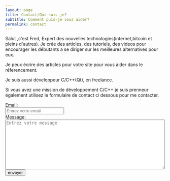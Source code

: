 ```yaml
---
layout: page
title: Contact/Qui-suis-je?
subtitle: Comment puis-je vous aider?
permalink: contact
---
```


Salut ,c'est Fred, Expert des nouvelles technologies(internet,bitcoin et pleins d'autres).
Je crée des articles, des tutoriels, des videos pour encourager les débutants a se diriger sur les meilleures
alternatives pour eux.

Je peux écrire des articles pour votre site pour vous aider dans le réferencement.

Je suis aussi développeur C/C++(Qt), en freelance.

Si vous avez une mission de développement C/C++ je suis prenneur également utilisez le formulaire de contact ci dessous pour me contacter.

<form action="https://getsimpleform.com/messages?form_api_token=3e7fb77bf99a6857fb4d4051226fa5ab" method="post">
  <!-- the redirect_to is optional, the form will redirect to the referrer on submission -->
  <input type='hidden' name='redirect_to' value='<the complete return url e.g. http://fooey.com/thank-you.html>' />
  <!-- all your input fields here.... -->
  Email: <br>
  <input type='email' name='email' placeholder="Entrez votre email" /><br> 
  Message: <br>
  <textarea name="message" placeholder="Entrez votre message" rows="10" cols="60"></textarea><br>
  <input type='submit' value='envoyer' />
</form>
